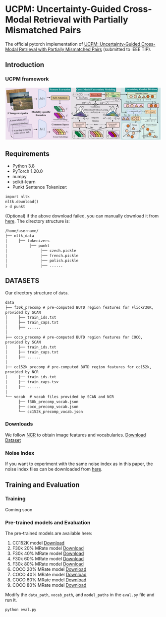 # UCPM: Uncertainty-Guided Cross-Modal Retrieval with Partially Mismatched Pairs
The official pytorch implementation of [UCPM: Uncertainty-Guided Cross-Modal Retrieval with Partially Mismatched Pairs]() (submitted to IEEE TIP). 

## Introduction
### UCPM framework
<img src="https://github.com/qxzha/UCPM/blob/main/framework.png" >

## Requirements
- Python 3.8
- PyTorch 1.20.0
- numpy
- scikit-learn
- Punkt Sentence Tokenizer:

```
import nltk
nltk.download()
> d punkt
```
(Optional) if the above download failed, you can manually download it from [here](https://drive.google.com/file/d/1eY9FnCm1YbnU5PHwiay7agQjuwSPz3_Z/view?usp=drive_link).
The directory structure is:
```
/home/username/
├── nltk_data
│     ├── tokenizers
│          ├── punkt
│               ├── czech.pickle
│               ├── french.pickle
│               ├── polish.pickle
│               ├── ......
```

## DATASETS 
Our directory structure of ```data```.
```
data
├── f30k_precomp # pre-computed BUTD region features for Flickr30K, provided by SCAN
│     ├── train_ids.txt
│     ├── train_caps.txt
│     ├── ......
│
├── coco_precomp # pre-computed BUTD region features for COCO, provided by SCAN
│     ├── train_ids.txt
│     ├── train_caps.txt
│     ├── ......
│
├── cc152k_precomp # pre-computed BUTD region features for cc152k, provided by NCR
│     ├── train_ids.txt
│     ├── train_caps.tsv
│     ├── ......
│
└── vocab  # vocab files provided by SCAN and NCR
      ├── f30k_precomp_vocab.json
      ├── coco_precomp_vocab.json
      └── cc152k_precomp_vocab.json
```
### Downloads
We follow [NCR](https://github.com/XLearning-SCU/2021-NeurIPS-NCR) to obtain image features and vocabularies.
[Download Dataset](https://ncr-paper.cdn.bcebos.com/data/NCR-data.tar)

### Noise Index
If you want to experiment with the same noise index as in this paper, the noise index files can be downloaded from [here](https://drive.google.com/file/d/1JG0-dIS_d8SdaUw-Bbgf00rL8nOkHA5J/view?usp=drive_link).

## Training and Evaluation
### Training
Coming soon

### Pre-trained models and Evaluation
The pre-trained models are available here:

1. CC152K model [Download](https://drive.google.com/file/d/1pmnNmxZDcO99Jb0li1_vU9kkrz3N7wAO/view?usp=drive_link)
2. F30k 20% MRate model [Download](https://drive.google.com/file/d/1Ut15QxkkaEjpDVIjU4xZb58HrKWuZcNA/view?usp=drive_link)
3. F30k 40% MRate model [Download](https://drive.google.com/file/d/1E83kUnr1gwrvPB0Ry4zFJwA0g3dfLsPp/view?usp=drive_link)
4. F30k 60% MRate model [Download](https://drive.google.com/file/d/10TidbMZ68iO0ERRF9M6_wxSDLXDB0QKv/view?usp=drive_link)
5. F30k 80% MRate model [Download](https://drive.google.com/file/d/1mnG8Nw9ZhpnCEIVYMBcEPgCgOsSd8SlG/view?usp=drive_link)
6. COCO 20% MRate model [Download](https://drive.google.com/file/d/1Ck6bReHF0rQjNeVEwmRKnBn_swBy2ej8/view?usp=drive_link)
7. COCO 40% MRate model [Download](https://drive.google.com/file/d/1nwwR8sHbJlz5fj7yHCrz9Q4dXmX4PLdM/view?usp=drive_link)
8. COCO 60% MRate model [Download](https://drive.google.com/file/d/1WG-GzfljnwdAoj9DlFIKfzw_YN4kXd7j/view?usp=drive_link)
9. COCO 80% MRate model [Download](https://drive.google.com/file/d/1_rbC88LOKthc7fmVxm3YPY4trKKoEFtg/view?usp=drive_link)

Modify the ```data_path```, ```vocab_path```, and ```model_paths``` in the ```eval.py``` file and run it.
```
python eval.py
```
